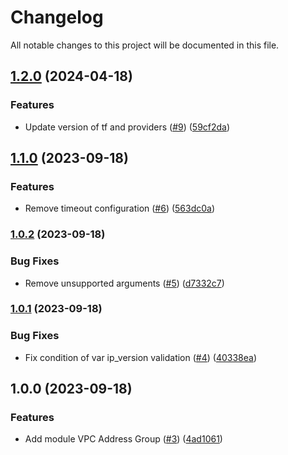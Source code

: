 # Changelog

All notable changes to this project will be documented in this file.

## [1.2.0](https://github.com/cloud-labs-infra/terraform-huaweicloud-address-group/compare/v1.1.0...v1.2.0) (2024-04-18)


### Features

* Update version of tf and providers ([#9](https://github.com/cloud-labs-infra/terraform-huaweicloud-address-group/issues/9)) ([59cf2da](https://github.com/cloud-labs-infra/terraform-huaweicloud-address-group/commit/59cf2da2985be4e545b8daf00e38bb932410f2a2))

## [1.1.0](https://github.com/cloud-labs-infra/terraform-huaweicloud-address-group/compare/v1.0.2...v1.1.0) (2023-09-18)


### Features

* Remove timeout configuration ([#6](https://github.com/cloud-labs-infra/terraform-huaweicloud-address-group/issues/6)) ([563dc0a](https://github.com/cloud-labs-infra/terraform-huaweicloud-address-group/commit/563dc0ad0c70fe29bb0ecb7f5d0cf178299f49ec))

### [1.0.2](https://github.com/cloud-labs-infra/terraform-huaweicloud-address-group/compare/v1.0.1...v1.0.2) (2023-09-18)


### Bug Fixes

* Remove unsupported arguments ([#5](https://github.com/cloud-labs-infra/terraform-huaweicloud-address-group/issues/5)) ([d7332c7](https://github.com/cloud-labs-infra/terraform-huaweicloud-address-group/commit/d7332c7bfcccb0683950cb63726e01a189485beb))

### [1.0.1](https://github.com/cloud-labs-infra/terraform-huaweicloud-address-group/compare/v1.0.0...v1.0.1) (2023-09-18)


### Bug Fixes

* Fix condition of var ip_version validation ([#4](https://github.com/cloud-labs-infra/terraform-huaweicloud-address-group/issues/4)) ([40338ea](https://github.com/cloud-labs-infra/terraform-huaweicloud-address-group/commit/40338ea7e566c5f4831b1891994b128fc0b0b93b))

## 1.0.0 (2023-09-18)


### Features

* Add module VPC Address Group ([#3](https://github.com/cloud-labs-infra/terraform-huaweicloud-address-group/issues/3)) ([4ad1061](https://github.com/cloud-labs-infra/terraform-huaweicloud-address-group/commit/4ad106163ec57712d3b73fad7bdea6d56b8503c6))
